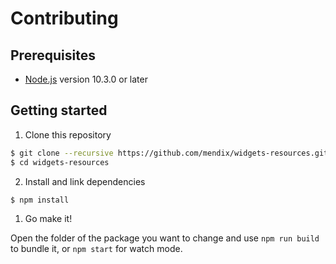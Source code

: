 # Contributing

## Prerequisites

-   [Node.js](https://nodejs.org) version 10.3.0 or later

## Getting started

1. Clone this repository

```sh
$ git clone --recursive https://github.com/mendix/widgets-resources.git
$ cd widgets-resources
```

2. Install and link dependencies

```sh
$ npm install
```

1. Go make it!

Open the folder of the package you want to change and use `npm run build` to bundle it, or `npm start` for watch mode.
